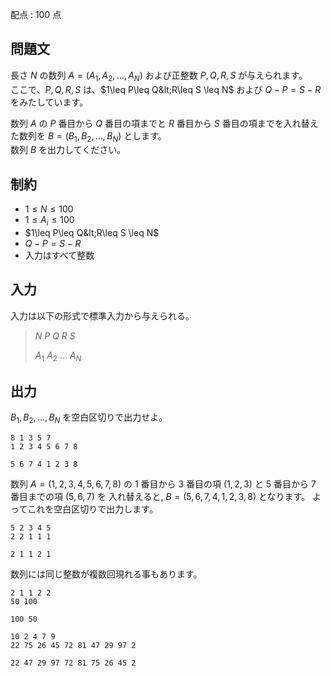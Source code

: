 配点 : $100$ 点

## 問題文

長さ $N$ の数列 $A=(A_1,A_2,\ldots,A_N)$ および正整数 $P,Q,R,S$ が与えられます。<br>
ここで、$P,Q,R,S$ は、$1\leq P\leq Q&lt;R\leq S \leq N$ および $Q-P=S-R$ をみたしています。

数列 $A$ の $P$ 番目から $Q$ 番目の項までと $R$ 番目から $S$ 番目の項までを入れ替えた数列を $B=(B_1, B_2,\ldots, B_N)$ とします。<br>
数列 $B$ を出力してください。

## 制約

- $1\leq N \leq 100$
- $1\leq A_i\leq 100$
- $1\leq P\leq Q&lt;R\leq S \leq N$
- $Q-P=S-R$
- 入力はすべて整数

## 入力

入力は以下の形式で標準入力から与えられる。

> $N$ $P$ $Q$ $R$ $S$
> 
> $A_1$ $A_2$ $\ldots$ $A_N$

## 出力

$B_1, B_2,\ldots, B_N$ を空白区切りで出力せよ。

```input1
8 1 3 5 7
1 2 3 4 5 6 7 8
```

```output1
5 6 7 4 1 2 3 8
```

数列 $A=(1,2,3,4,5,6,7,8)$ の $1$ 番目から $3$ 番目の項 $(1,2,3)$ と $5$ 番目から $7$ 番目までの項 $(5,6,7)$ を
入れ替えると, $B=(5,6,7,4,1,2,3,8)$ となります。 よってこれを空白区切りで出力します。

```input2
5 2 3 4 5
2 2 1 1 1
```

```output2
2 1 1 2 1
```

数列には同じ整数が複数回現れる事もあります。

```input3
2 1 1 2 2
50 100
```

```output3
100 50
```

```input4
10 2 4 7 9
22 75 26 45 72 81 47 29 97 2
```

```output4
22 47 29 97 72 81 75 26 45 2
```